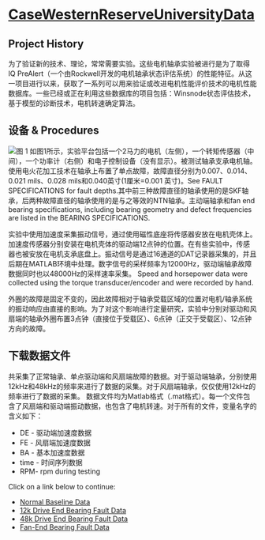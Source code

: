 # [CaseWesternReserveUniversityData](http://csegroups.case.edu/bearingdatacenter/home)

## Project History

为了验证新的技术、理论，常常需要实验。这些电机轴承实验被进行是为了取得IQ PreAlert（一个由Rockwell开发的电机轴承状态评估系统）的性能特征。从这一项目进行以来，获取了一系列可以用来验证或改进电机性能评价技术的电机性能数据库。一些已经或正在利用这些数据库的项目包括：Winsnode状态评估技术，基于模型的诊断技术，电机转速确定算法。

## 设备 & Procedures
![图 1](http://csegroups.case.edu/bearingdatacenter/files/CWRU_teststand.jpg)
如图1所示，实验平台包括一个2马力的电机（左侧），一个转矩传感器（中间），一个功率计（右侧）和电子控制设备（没有显示）。被测试轴承支承电机轴。使用电火花加工技术在轴承上布置了单点故障，故障直径分别为0.007、0.014、0.021 mils、0.028 mils和0.040英寸(1厘米=0.001 英寸)。See FAULT SPECIFICATIONS for fault depths.其中前三种故障直径的轴承使用的是SKF轴承，后两种故障直径的轴承使用的是与之等效的NTN轴承。主动端轴承和fan end bearing specifications, including bearing geometry and defect frequencies are listed in the BEARING SPECIFICATIONS.

实验中使用加速度采集振动信号，通过使用磁性底座将传感器安放在电机壳体上。加速度传感器分别安装在电机壳体的驱动端12点钟的位置。在有些实验中，传感器也被安放在电机支承底盘上。振动信号是通过16通道的DAT记录器采集的，并且后期在MATLAB环境中处理。数字信号的采样频率为12000Hz，驱动端轴承故障数据同时也以48000Hz的采样速率采集。 Speed and horsepower data were collected using the torque transducer/encoder and were recorded by hand.

外圈的故障是固定不变的，因此故障相对于轴承受载区域的位置对电机/轴承系统的振动响应由直接的影响。为了对这个影响进行定量研究，实验中分别对驱动和风扇端的轴承外圈布置3点钟（直接位于受载区）、6点钟（正交于受载区）、12点钟方向的故障。

## 下载数据文件

共采集了正常轴承、单点驱动端和风扇端故障的数据。对于驱动端轴承，分别使用12kHz和48kHz的频率来进行了数据的采集。对于风扇端轴承，仅仅使用12kHz的频率进行了数据的采集。 
数据文件均为Matlab格式（.mat格式）。每一个文件包含了风扇端和驱动端振动数据，也包含了电机转速。对于所有的文件，变量名字的含义如下： 
- DE - 驱动端加速度数据 
- FE - 风扇端加速度数据 
- BA - 基本加速度数据 
- time - 时间序列数据 
- RPM- rpm during testing



Click on a link below to continue:

- [Normal Baseline Data](http://csegroups.case.edu/bearingdatacenter/pages/normal-baseline-data)
- [12k Drive End Bearing Fault Data](http://csegroups.case.edu/bearingdatacenter/pages/12k-drive-end-bearing-fault-data)
- [48k Drive End Bearing Fault Data](http://csegroups.case.edu/bearingdatacenter/pages/48k-drive-end-bearing-fault-data)
- [Fan-End Bearing Fault Data](http://csegroups.case.edu/bearingdatacenter/pages/12k-fan-end-bearing-fault-data)
